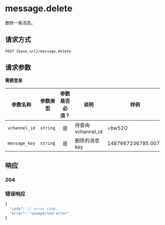 # message.delete

删除一条消息。

## 请求方式

```
POST {base_url}/message.delete
```

## 请求参数

**需要登录**

| 参数名称 | 参数类型 | 参数是否必须？ | 说明 | 样例 |
|:--------:|:--------:|:--------------:|------|------|
| `vchannel_id` | `string` | 是 | 待查询 vchannel_id | =bw52O |
| `message_key` | `string` | 是 | 删除的消息 key | 1487667236785.0077 |

## 响应

### 204
### 错误响应

```javascript
{
  "code": // error code,
  "error": "unexpected error"
}
```

<!-- generated by gen_doc.js -->
